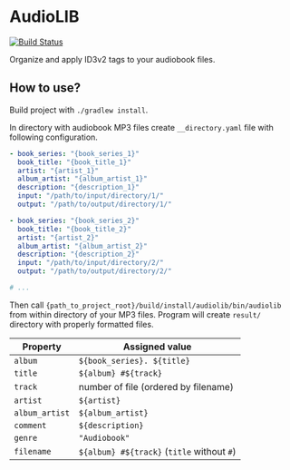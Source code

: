# AudioLIB

[![Build Status](https://travis-ci.org/malczuuu/audiolib.svg?branch=master)](https://travis-ci.org/malczuuu/audiolib)

Organize and apply ID3v2 tags to your audiobook files.

## How to use?

Build project with `./gradlew install`.

In directory with audiobook MP3 files create `__directory.yaml` file with
following configuration.

```yaml
- book_series: "{book_series_1}"
  book_title: "{book_title_1}"
  artist: "{artist_1}"
  album_artist: "{album_artist_1}"
  description: "{description_1}"
  input: "/path/to/input/directory/1/"
  output: "/path/to/output/directory/1/"

- book_series: "{book_series_2}"
  book_title: "{book_title_2}"
  artist: "{artist_2}"
  album_artist: "{album_artist_2}"
  description: "{description_2}"
  input: "/path/to/input/directory/2/"
  output: "/path/to/output/directory/2/"

# ...
```

Then call `{path_to_project_root}/build/install/audiolib/bin/audiolib` from
within directory of your MP3 files. Program will create `result/` directory
with properly formatted files.

| Property          | Assigned value                                |
|-------------------|-----------------------------------------------|
| `album`           | `${book_series}. ${title}`                    |
| `title`           | `${album} #${track}`                          |
| `track`           | number of file (ordered by filename)          |
| `artist`          | `${artist}`                                   |
| `album_artist`    | `${album_artist}`                             |
| `comment`         | `${description}`                              |
| `genre`           | `"Audiobook"`                                 |
| `filename`        | `${album} #${track}` (`title` without `#`)    |
